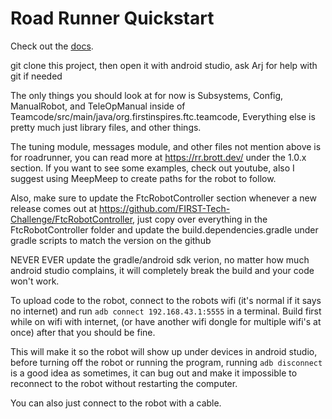 # Road Runner Quickstart

Check out the [docs](https://rr.brott.dev/docs/v1-0/tuning/).

git clone this project, then open it with android studio, ask Arj for help with git if needed

The only things you should look at for now is Subsystems, Config, ManualRobot, and TeleOpManual 
inside of Teamcode/src/main/java/org.firstinspires.ftc.teamcode, Everything else is pretty much
just library files, and other things. 

The tuning module, messages module, and other files not mention above is for roadrunner, you can
read more at https://rr.brott.dev/ under the 1.0.x section. If you want to see some examples,
check out youtube, also I suggest using MeepMeep to create paths for the robot to follow.

Also, make sure to update the FtcRobotController section whenever a new release comes out at
https://github.com/FIRST-Tech-Challenge/FtcRobotController, just copy over everything in the 
FtcRobotController folder and update the build.dependencies.gradle under gradle scripts to match 
the version on the github

NEVER EVER update the gradle/android sdk verion, no matter how much android studio complains, it
will completely break the build and your code won't work.

To upload code to the robot, connect to the robots wifi (it's normal if it says no internet) and 
run ```adb connect 192.168.43.1:5555``` in a terminal. Build first while on wifi with internet, 
(or have another wifi dongle for multiple wifi's at once) after that you should be fine. 

This will make it so the robot will show up under devices in android studio, before turning off the 
robot or running the program, running ```adb disconnect``` is a good idea as sometimes, it can bug
out and make it impossible to reconnect to the robot without restarting the computer. 

You can also just connect to the robot with a cable.

